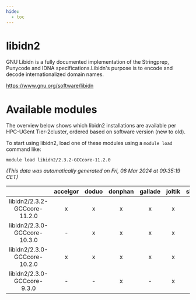 ```yaml
---
hide:
  - toc
---
```


libidn2
=======


GNU Libidn is a fully documented implementation of the Stringprep, Punycode and IDNA specifications.Libidn's purpose is to encode and decode internationalized domain names.

https://www.gnu.org/software/libidn
# Available modules


The overview below shows which libidn2 installations are available per HPC-UGent Tier-2cluster, ordered based on software version (new to old).

To start using libidn2, load one of these modules using a `module load` command like:

```shell
module load libidn2/2.3.2-GCCcore-11.2.0
```

*(This data was automatically generated on Fri, 08 Mar 2024 at 09:35:19 CET)*  

| |accelgor|doduo|donphan|gallade|joltik|skitty|
| :---: | :---: | :---: | :---: | :---: | :---: | :---: |
|libidn2/2.3.2-GCCcore-11.2.0|x|x|x|x|x|x|
|libidn2/2.3.0-GCCcore-10.3.0|-|x|x|x|x|x|
|libidn2/2.3.0-GCCcore-10.2.0|x|x|x|x|x|x|
|libidn2/2.3.0-GCCcore-9.3.0|-|-|x|-|x|x|
